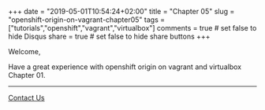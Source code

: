 +++
date = "2019-05-01T10:54:24+02:00"
title = "Chapter 05"
slug = "openshift-origin-on-vagrant-chapter05"
tags = ["tutorials","openshift","vagrant","virtualbox"]
comments = true # set false to hide Disqus
share = true    # set false to hide share buttons
+++

Welcome, 

Have a great experience with openshift origin on vagrant and virtualbox Chapter 01.




---

[Contact Us](/)
